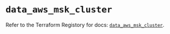 # `data_aws_msk_cluster`

Refer to the Terraform Registory for docs: [`data_aws_msk_cluster`](https://registry.terraform.io/providers/hashicorp/aws/5.6.2/docs/data-sources/msk_cluster).
